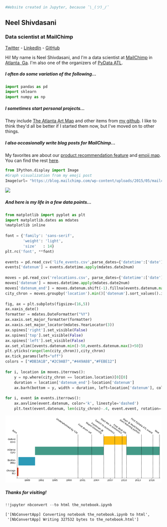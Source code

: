 

```python
#Website created in Jupyter, because ¯\_(ツ)_/¯
```

## Neel Shivdasani
### Data scientist at MailChimp
[Twitter](twitter.dataneel.com) - [LinkedIn](linkedin.dataneel.com) - [GitHub](github.dataneel.com)

Hi! My name is Neel Shivdasani, and I'm a data scientist at [MailChimp](https://mailchimp.com/about/jobs/all/) in [Atlanta, Ga](https://www.youtube.com/watch?v=j5W73HaVQBg). I'm also one of the organizers of [PyData ATL](https://www.meetup.com/PyData-Atlanta/).

##### I often do some variation of the following...


```python
import pandas as pd
import sklearn
import numpy as np
```

##### I sometimes start personal projects...
They include [The Atlanta Art Map](http://atlantaartmap.com) and other items from [my github](http://github.com/dataneel). I like to think they'd all be better if I started them now, but I've moved on to other things.

##### I also occasionally write blog posts for MailChimp...
My favorites are about our [product recommendation feature](https://blog.mailchimp.com/introducing-product-recommendations/) and [emoji map](http://blog.mailchimp.com/mailchimps-most-popular-subject-line-emojis/). You can find the rest [here](http://blog.mailchimp.com/author/neel_s/).


```python
from IPython.display import Image
#Graph visualization from my emoji post
Image(url= "https://blog.mailchimp.com/wp-content/uploads/2015/05/mailchimp_emoji-1008x839.jpg")
```




<img src="https://blog.mailchimp.com/wp-content/uploads/2015/05/mailchimp_emoji-1008x839.jpg"/>



##### And here is my life in a few data points...


```python
from matplotlib import pyplot as plt
import matplotlib.dates as mdates
%matplotlib inline

font = {'family': 'sans-serif',
        'weight': 'light',
        'size'   : 14}
plt.rc('font', **font)

events = pd.read_csv('life_events.csv',parse_dates={'datetime':['date']})
events['datenum'] = events.datetime.apply(mdates.date2num)

moves = pd.read_csv('relocations.csv', parse_dates={'datetime':['date']})
moves['datenum'] = moves.datetime.apply(mdates.date2num)
moves['datenum_end'] = moves.datenum.shift(-1).fillna(events.datenum.max())
city_chron = moves.groupby('location').min()['datenum'].sort_values().index.values

fig, ax = plt.subplots(figsize=(16,5))
ax.xaxis_date()
formatter = mdates.DateFormatter("%Y")
ax.xaxis.set_major_formatter(formatter)
ax.xaxis.set_major_locator(mdates.YearLocator(3))
ax.spines['right'].set_visible(False)
ax.spines['top'].set_visible(False)
ax.spines['left'].set_visible(False)
ax.set_xlim([events.datenum.min()-50,events.datenum.max()+50])
plt.yticks(range(len(city_chron)),city_chron)
ax.tick_params(left="off")
colors = ["#DB3A1B","#2C9AB7","#449A88","#FEBE12"]

for i, location in moves.iterrows():
    y = np.where(city_chron == location.location)[0][0]
    duration = location['datenum_end']-location['datenum']
    ax.barh(bottom = y, width = duration, left=location['datenum'], color = colors[y])

for i, event in events.iterrows():
    ax.axvline(event.datenum, color='k', linestyle='dashed')
    plt.text(event.datenum, len(city_chron)-.4, event.event, rotation=-35, ha='right', va='bottom')
```


![png](./README_files/./README_7_0.png)


##### Thanks for visiting!


```python
!!jupyter nbconvert --to html the_notebook.ipynb
```




    ['[NbConvertApp] Converting notebook the_notebook.ipynb to html',
     '[NbConvertApp] Writing 327532 bytes to the_notebook.html']


